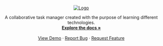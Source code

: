 
<!--

**Here are some ideas to get you started:**

🙋‍♀️ A short introduction - what is your organization all about?
🌈 Contribution guidelines - how can the community get involved?
👩‍💻 Useful resources - where can the community find your docs? Is there anything else the community should know?
🍿 Fun facts - what does your team eat for breakfast?
🧙 Remember, you can do mighty things with the power of [Markdown](https://docs.github.com/github/writing-on-github/getting-started-with-writing-and-formatting-on-github/basic-writing-and-formatting-syntax)
-->


<!-- PROJECT LOGO -->
<br />
<p align="center">
  <a href="https://github.com/danni-popova/todanni">
    <img src="https://i.imgur.com/HrJnOou.png" alt="Logo">
  </a>

  <p align="center">
    A collaborative task manager created with the purpose of learning different technologies. 
    <br />
    <a href="https://github.com/danni-popova/toDanni"><strong>Explore the docs »</strong></a>
    <br />
    <br />
    <a href="https://github.com/danni-popova/toDanni">View Demo</a>
    ·
    <a href="https://github.com/danni-popova/toDanni/issues">Report Bug</a>
    ·
    <a href="https://github.com/danni-popova/toDanni/issues">Request Feature</a>
  </p>
</p>
